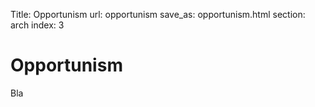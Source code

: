 Title: Opportunism
url: opportunism
save_as: opportunism.html
section: arch
index: 3

Opportunism
==========
Bla